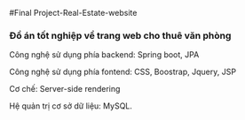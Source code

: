 #Final Project-Real-Estate-website
<h3>Đồ án tốt nghiệp về trang web cho thuê văn phòng</h3>
<p>Công nghệ sử dụng phía backend: Spring boot, JPA</p>
<p>Công nghệ sử dụng phía fontend: CSS, Boostrap, Jquery, JSP</p>
<p>Cơ chế: Server-side rendering</p>
<p>Hệ quản trị cơ sở dữ liệu: MySQL.</p>
